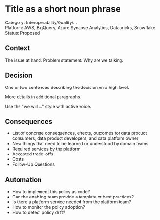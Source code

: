 # Title as a short noun phrase

Category: Interoperability/Quality/...  
Platform: AWS, BigQuery, Azure Synapse Analytics, Databricks, Snowflake  
Status: Proposed  

## Context

The issue at hand. Problem statement. Why are we talking.

## Decision

One or two sentences describing the decision on a high level.

More details in additional paragraphs.

Use the "we will ..." style with active voice.

## Consequences

- List of concrete consequences, effects, outcomes for data product consumers, data product developers, and data platform owner
- New things that need to be learned or understood by domain teams
- Required services by the platform
- Accepted trade-offs
- Costs
- Follow-Up Questions


## Automation

- How to implement this policy as code?
- Can the enabling team provide a template or best practices?
- Is there a platform service needed from the platform team?
- How to monitor the policy adoption?
- How to detect policy drift?
